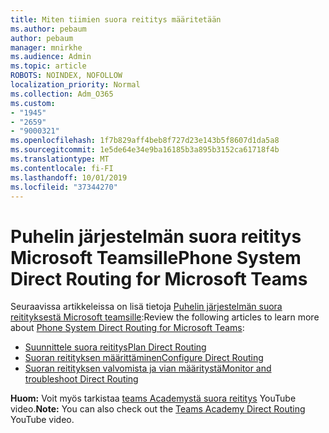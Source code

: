 ```yaml
---
title: Miten tiimien suora reititys määritetään
ms.author: pebaum
author: pebaum
manager: mnirkhe
ms.audience: Admin
ms.topic: article
ROBOTS: NOINDEX, NOFOLLOW
localization_priority: Normal
ms.collection: Adm_O365
ms.custom:
- "1945"
- "2659"
- "9000321"
ms.openlocfilehash: 1f7b829aff4beb8f727d23e143b5f8607d1da5a8
ms.sourcegitcommit: 1e5de64e34e9ba16185b3a895b3152ca61718f4b
ms.translationtype: MT
ms.contentlocale: fi-FI
ms.lasthandoff: 10/01/2019
ms.locfileid: "37344270"
---
```

# <a name="phone-system-direct-routing-for-microsoft-teams"></a><span data-ttu-id="b0866-102">Puhelin järjestelmän suora reititys Microsoft Teamsille</span><span class="sxs-lookup"><span data-stu-id="b0866-102">Phone System Direct Routing for Microsoft Teams</span></span>

<span data-ttu-id="b0866-103">Seuraavissa artikkeleissa on lisä tietoja [Puhelin järjestelmän suora reitityksestä Microsoft teamsille](https://docs.microsoft.com/MicrosoftTeams/direct-routing-landing-page):</span><span class="sxs-lookup"><span data-stu-id="b0866-103">Review the following articles to learn more about [Phone System Direct Routing for Microsoft Teams](https://docs.microsoft.com/MicrosoftTeams/direct-routing-landing-page):</span></span> 

- [<span data-ttu-id="b0866-104">Suunnittele suora reititys</span><span class="sxs-lookup"><span data-stu-id="b0866-104">Plan Direct Routing</span></span>](https://docs.microsoft.com/MicrosoftTeams/direct-routing-plan)
- [<span data-ttu-id="b0866-105">Suoran reitityksen määrittäminen</span><span class="sxs-lookup"><span data-stu-id="b0866-105">Configure Direct Routing</span></span>](https://docs.microsoft.com/MicrosoftTeams/direct-routing-configure) 
- [<span data-ttu-id="b0866-106">Suoran reitityksen valvomista ja vian määritystä</span><span class="sxs-lookup"><span data-stu-id="b0866-106">Monitor and troubleshoot Direct Routing</span></span>](https://docs.microsoft.com/MicrosoftTeams/direct-routing-monitor-and-troubleshoot)

<span data-ttu-id="b0866-107">**Huom:** Voit myös tarkistaa [teams Academystä suora reititys](https://www.youtube.com/watch?v=1ASftX_Msb8&index=10&list=PLaSOUojkSiGnKuE30ckcjnDVkMNqDv0Vl) YouTube video.</span><span class="sxs-lookup"><span data-stu-id="b0866-107">**Note:** You can also check out the [Teams Academy Direct Routing](https://www.youtube.com/watch?v=1ASftX_Msb8&index=10&list=PLaSOUojkSiGnKuE30ckcjnDVkMNqDv0Vl) YouTube video.</span></span>